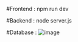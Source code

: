 #Frontend : npm run dev

#Backend : node server.js

#Database :
![image](https://github.com/user-attachments/assets/5c175d07-cfc0-4479-acba-4946ed7039d6)
